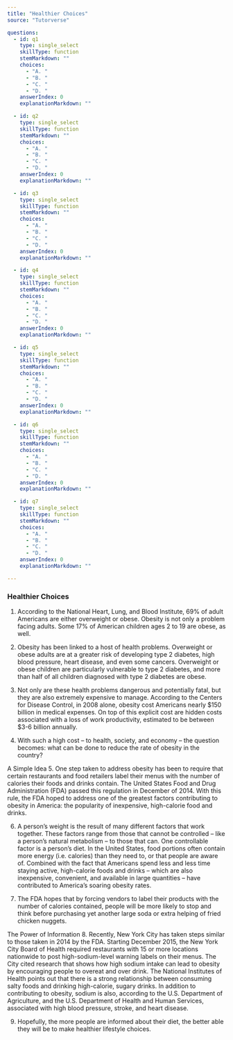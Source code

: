 ```yaml
---
title: "Healthier Choices"
source: "Tutorverse"

questions:
  - id: q1
    type: single_select
    skillType: function
    stemMarkdown: ""
    choices:
      - "A. "
      - "B. "
      - "C. "
      - "D. "
    answerIndex: 0
    explanationMarkdown: ""

  - id: q2
    type: single_select
    skillType: function
    stemMarkdown: ""
    choices:
      - "A. "
      - "B. "
      - "C. "
      - "D. "
    answerIndex: 0
    explanationMarkdown: ""

  - id: q3
    type: single_select
    skillType: function
    stemMarkdown: ""
    choices:
      - "A. "
      - "B. "
      - "C. "
      - "D. "
    answerIndex: 0
    explanationMarkdown: ""

  - id: q4
    type: single_select
    skillType: function
    stemMarkdown: ""
    choices:
      - "A. "
      - "B. "
      - "C. "
      - "D. "
    answerIndex: 0
    explanationMarkdown: ""

  - id: q5
    type: single_select
    skillType: function
    stemMarkdown: ""
    choices:
      - "A. "
      - "B. "
      - "C. "
      - "D. "
    answerIndex: 0
    explanationMarkdown: ""

  - id: q6
    type: single_select
    skillType: function
    stemMarkdown: ""
    choices:
      - "A. "
      - "B. "
      - "C. "
      - "D. "
    answerIndex: 0
    explanationMarkdown: ""

  - id: q7
    type: single_select
    skillType: function
    stemMarkdown: ""
    choices:
      - "A. "
      - "B. "
      - "C. "
      - "D. "
    answerIndex: 0
    explanationMarkdown: ""

---
```


### Healthier Choices

1. According to the National Heart, Lung, and Blood Institute, 69% of adult Americans are either overweight or obese. Obesity is not only a problem facing adults. Some 17% of American children ages 2 to 19 are obese, as well.

2. Obesity has been linked to a host of health problems. Overweight or obese adults are at a greater risk of developing type 2 diabetes, high blood pressure, heart disease, and even some cancers. Overweight or obese children are particularly vulnerable to type 2 diabetes, and more than half of all children diagnosed with type 2 diabetes are obese.

3. Not only are these health problems dangerous and potentially fatal, but they are also extremely expensive to manage. According to the Centers for Disease Control, in 2008 alone, obesity cost Americans nearly $150 billion in medical expenses. On top of this explicit cost are hidden costs associated with a loss of work productivity, estimated to be between $3-6 billion annually.

4. With such a high cost – to health, society, and economy – the question becomes: what can be done to reduce the rate of obesity in the country?

A Simple Idea
5. One step taken to address obesity has been to require that certain restaurants and food retailers label their menus with the number of calories their foods and drinks contain. The United States Food and Drug Administration (FDA) passed this regulation in December of 2014. With this rule, the FDA hoped to address one of the greatest factors contributing to obesity in America: the popularity of inexpensive, high-calorie food and drinks.

6. A person’s weight is the result of many different factors that work together. These factors range from those that cannot be controlled – like a person’s natural metabolism – to those that can. One controllable factor is a person’s diet. In the United States, food portions often contain more energy (i.e. calories) than they need to, or that people are aware of. Combined with the fact that Americans spend less and less time staying active, high-calorie foods and drinks – which are also inexpensive, convenient, and available in large quantities – have contributed to America’s soaring obesity rates.

7. The FDA hopes that by forcing vendors to label their products with the number of calories contained, people will be more likely to stop and think before purchasing yet another large soda or extra helping of fried chicken nuggets.

The Power of Information
8. Recently, New York City has taken steps similar to those taken in 2014 by the FDA. Starting December 2015, the New York City Board of Health required restaurants with 15 or more locations nationwide to post high-sodium-level warning labels on their menus. The City cited research that shows how high sodium intake can lead to obesity by encouraging people to overeat and over drink. The National Institutes of Health points out that there is a strong relationship between consuming salty foods and drinking high-calorie, sugary drinks. In addition to contributing to obesity, sodium is also, according to the U.S. Department of Agriculture, and the U.S. Department of Health and Human Services, associated with high blood pressure, stroke, and heart disease.

9. Hopefully, the more people are informed about their diet, the better able they will be to make healthier lifestyle choices.